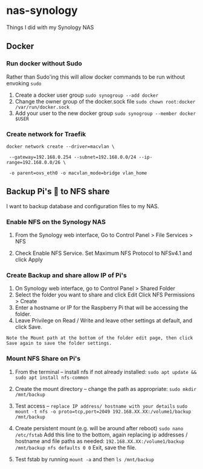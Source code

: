 # nas-synology
Things I did with my Synology NAS

## Docker

### Run docker without Sudo
Rather than Sudo'ing this will allow docker commands to be run without envoking `sudo`
1. Create a docker user group `sudo synogroup --add docker`
2. Change the owner group of the docker.sock file `sudo chown root:docker /var/run/docker.sock`
3. Add your user to the new docker group `sudo synogroup --member docker $USER`

### Create network for Traefik

```
docker network create --driver=macvlan \

 --gateway=192.168.0.254 --subnet=192.168.0.0/24 --ip-range=192.168.0.0/26 \
 
 -o parent=ovs_eth0 -o macvlan_mode=bridge vlan_home
```
## Backup Pi's 🥧 to NFS share
I want to backup database and configuration files to my NAS.

### Enable NFS on the Synology NAS

1. From the Synology web interface, Go to Control Panel > File Services > NFS

2. Check Enable NFS Service. Set Maximum NFS Protocol to NFSv4.1 and click Apply

### Create Backup and share allow IP of Pi's

1. On Synology web interface, go to Control Panel > Shared Folder
2. Select the folder you want to share and click Edit
Click NFS Permissions > Create
3. Enter a hostname or IP for the Raspberry Pi that will be accessing the folder.
4. Leave Privilege on Read / Write and leave other settings at default, and click Save.

`Note the Mount path at the bottom of the folder edit page, then click Save again to save the folder settings.`

### Mount NFS Share on Pi's

1. From the terminal – install nfs if not already installed:
`sudo apt update && sudo apt install nfs-common`
2. Create the mount directory – change the path as appropriate:
`sudo mkdir /mnt/backup`

3. Test access – `replace IP address/ hostname with your details`
`sudo mount -t nfs -o proto=tcp,port=2049 192.168.XX.XX:/volume1/backup /mnt/backup`
4. Create persistent mount (e.g. will be around after reboot)
`sudo nano /etc/fstab`
Add this line to the bottom, again replacing ip addresses / hostname and file paths as needed:
`192.168.XX.XX:/volume1/backup /mnt/backup nfs defaults 0 0`
Exit, save the file.
5. Test fstab by running `mount -a` and then `ls /mnt/backup`

